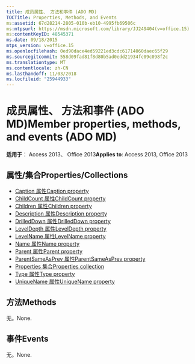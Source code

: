 ```yaml
---
title: 成员属性、 方法和事件 (ADO MD)
TOCTitle: Properties, Methods, and Events
ms:assetid: 67d28214-2805-010b-eb10-4995fb69506c
ms:mtpsurl: https://msdn.microsoft.com/library/JJ249404(v=office.15)
ms:contentKeyID: 48545371
ms.date: 09/18/2015
mtps_version: v=office.15
ms.openlocfilehash: 0ed90dace4ed59221ed3cdc61714060daec65f29
ms.sourcegitcommit: 558d09fad81f8d80b5ad0edd21934fc09c098f2c
ms.translationtype: MT
ms.contentlocale: zh-CN
ms.lasthandoff: 11/03/2018
ms.locfileid: "25944933"
---
```

# <a name="member-properties-methods-and-events-ado-md"></a><span data-ttu-id="d67d9-102">成员属性、 方法和事件 (ADO MD)</span><span class="sxs-lookup"><span data-stu-id="d67d9-102">Member properties, methods, and events (ADO MD)</span></span>

<span data-ttu-id="d67d9-103">**适用于**： Access 2013、 Office 2013</span><span class="sxs-lookup"><span data-stu-id="d67d9-103">**Applies to**: Access 2013, Office 2013</span></span>

## <a name="propertiescollections"></a><span data-ttu-id="d67d9-104">属性/集合</span><span class="sxs-lookup"><span data-stu-id="d67d9-104">Properties/Collections</span></span>

- [<span data-ttu-id="d67d9-105">Caption 属性</span><span class="sxs-lookup"><span data-stu-id="d67d9-105">Caption property</span></span>](caption-property-ado-md.md)
- [<span data-ttu-id="d67d9-106">ChildCount 属性</span><span class="sxs-lookup"><span data-stu-id="d67d9-106">ChildCount property</span></span>](childcount-property-ado-md.md)
- [<span data-ttu-id="d67d9-107">Children 属性</span><span class="sxs-lookup"><span data-stu-id="d67d9-107">Children property</span></span>](children-property-ado-md.md)
- [<span data-ttu-id="d67d9-108">Description 属性</span><span class="sxs-lookup"><span data-stu-id="d67d9-108">Description property</span></span>](description-property-ado-md.md)
- [<span data-ttu-id="d67d9-109">DrilledDown 属性</span><span class="sxs-lookup"><span data-stu-id="d67d9-109">DrilledDown property</span></span>](drilleddown-property-ado-md.md)
- [<span data-ttu-id="d67d9-110">LevelDepth 属性</span><span class="sxs-lookup"><span data-stu-id="d67d9-110">LevelDepth property</span></span>](leveldepth-property-ado-md.md)
- [<span data-ttu-id="d67d9-111">LevelName 属性</span><span class="sxs-lookup"><span data-stu-id="d67d9-111">LevelName property</span></span>](levelname-property-ado-md.md)
- [<span data-ttu-id="d67d9-112">Name 属性</span><span class="sxs-lookup"><span data-stu-id="d67d9-112">Name property</span></span>](name-property-ado-md.md)
- [<span data-ttu-id="d67d9-113">Parent 属性</span><span class="sxs-lookup"><span data-stu-id="d67d9-113">Parent property</span></span>](parent-property-ado-md.md)
- [<span data-ttu-id="d67d9-114">ParentSameAsPrev 属性</span><span class="sxs-lookup"><span data-stu-id="d67d9-114">ParentSameAsPrev property</span></span>](parentsameasprev-property-ado-md.md)
- [<span data-ttu-id="d67d9-115">Properties 集合</span><span class="sxs-lookup"><span data-stu-id="d67d9-115">Properties collection</span></span>](properties-collection-ado.md)
- [<span data-ttu-id="d67d9-116">Type 属性</span><span class="sxs-lookup"><span data-stu-id="d67d9-116">Type property</span></span>](type-property-ado-md.md)
- [<span data-ttu-id="d67d9-117">UniqueName 属性</span><span class="sxs-lookup"><span data-stu-id="d67d9-117">UniqueName property</span></span>](uniquename-property-ado-md.md)


## <a name="methods"></a><span data-ttu-id="d67d9-118">方法</span><span class="sxs-lookup"><span data-stu-id="d67d9-118">Methods</span></span>

<span data-ttu-id="d67d9-119">无。</span><span class="sxs-lookup"><span data-stu-id="d67d9-119">None.</span></span>

## <a name="events"></a><span data-ttu-id="d67d9-120">事件</span><span class="sxs-lookup"><span data-stu-id="d67d9-120">Events</span></span>

<span data-ttu-id="d67d9-121">无。</span><span class="sxs-lookup"><span data-stu-id="d67d9-121">None.</span></span>

